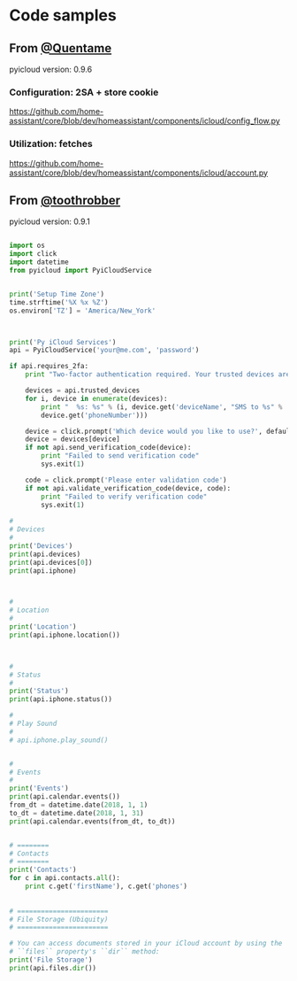 # Code samples

## From [@Quentame](https://github.com/Quentame)

pyicloud version: 0.9.6

### Configuration: 2SA + store cookie

https://github.com/home-assistant/core/blob/dev/homeassistant/components/icloud/config_flow.py

### Utilization: fetches

https://github.com/home-assistant/core/blob/dev/homeassistant/components/icloud/account.py


## From [@toothrobber](https://github.com/toothrobber)

pyicloud version: 0.9.1

```python

import os
import click
import datetime
from pyicloud import PyiCloudService


print('Setup Time Zone')
time.strftime('%X %x %Z')
os.environ['TZ'] = 'America/New_York'



print('Py iCloud Services')
api = PyiCloudService('your@me.com', 'password')

if api.requires_2fa:
    print "Two-factor authentication required. Your trusted devices are:"

    devices = api.trusted_devices
    for i, device in enumerate(devices):
        print "  %s: %s" % (i, device.get('deviceName', "SMS to %s" %
        device.get('phoneNumber')))

    device = click.prompt('Which device would you like to use?', default=0)
    device = devices[device]
    if not api.send_verification_code(device):
        print "Failed to send verification code"
        sys.exit(1)

    code = click.prompt('Please enter validation code')
    if not api.validate_verification_code(device, code):
        print "Failed to verify verification code"
        sys.exit(1)
 
#
# Devices
#
print('Devices')
print(api.devices)
print(api.devices[0])
print(api.iphone)



#
# Location
#
print('Location')
print(api.iphone.location())



#
# Status
#
print('Status')
print(api.iphone.status())

#
# Play Sound
#
# api.iphone.play_sound()


#
# Events
#
print('Events')
print(api.calendar.events())
from_dt = datetime.date(2018, 1, 1)
to_dt = datetime.date(2018, 1, 31)
print(api.calendar.events(from_dt, to_dt))


# ========
# Contacts
# ========
print('Contacts')
for c in api.contacts.all():
    print c.get('firstName'), c.get('phones')
 
 
# =======================
# File Storage (Ubiquity)
# =======================

# You can access documents stored in your iCloud account by using the 
# ``files`` property's ``dir`` method:
print('File Storage') 
print(api.files.dir())
```
